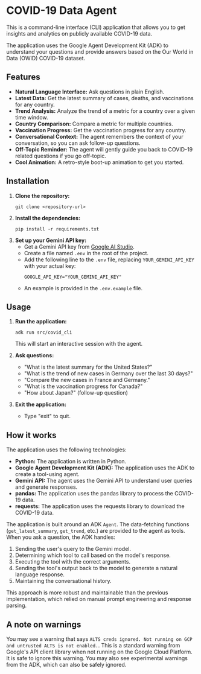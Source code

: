 # COVID-19 Data Agent

This is a command-line interface (CLI) application that allows you to get insights and analytics on publicly available COVID-19 data.

The application uses the Google Agent Development Kit (ADK) to understand your questions and provide answers based on the Our World in Data (OWID) COVID-19 dataset.

## Features

- **Natural Language Interface:** Ask questions in plain English.
- **Latest Data:** Get the latest summary of cases, deaths, and vaccinations for any country.
- **Trend Analysis:** Analyze the trend of a metric for a country over a given time window.
- **Country Comparison:** Compare a metric for multiple countries.
- **Vaccination Progress:** Get the vaccination progress for any country.
- **Conversational Context:** The agent remembers the context of your conversation, so you can ask follow-up questions.
- **Off-Topic Reminder:** The agent will gently guide you back to COVID-19 related questions if you go off-topic.
- **Cool Animation:** A retro-style boot-up animation to get you started.

## Installation

1.  **Clone the repository:**
    ```
    git clone <repository-url>
    ```
2.  **Install the dependencies:**
    ```
    pip install -r requirements.txt
    ```
3.  **Set up your Gemini API key:**
    - Get a Gemini API key from [Google AI Studio](https://aistudio.google.com/apikey).
    - Create a file named `.env` in the root of the project.
    - Add the following line to the `.env` file, replacing `YOUR_GEMINI_API_KEY` with your actual key:
      ```
      GOOGLE_API_KEY="YOUR_GEMINI_API_KEY"
      ```
    - An example is provided in the `.env.example` file.

## Usage

1.  **Run the application:**
    ```
    adk run src/covid_cli
    ```
    This will start an interactive session with the agent.

2.  **Ask questions:**
    - "What is the latest summary for the United States?"
    - "What is the trend of new cases in Germany over the last 30 days?"
    - "Compare the new cases in France and Germany."
    - "What is the vaccination progress for Canada?"
    - "How about Japan?" (follow-up question)

3.  **Exit the application:**
    - Type "exit" to quit.

## How it works

The application uses the following technologies:
- **Python:** The application is written in Python.
- **Google Agent Development Kit (ADK):** The application uses the ADK to create a tool-using agent.
- **Gemini API:** The agent uses the Gemini API to understand user queries and generate responses.
- **pandas:** The application uses the pandas library to process the COVID-19 data.
- **requests:** The application uses the requests library to download the COVID-19 data.

The application is built around an ADK `Agent`. The data-fetching functions (`get_latest_summary`, `get_trend`, etc.) are provided to the agent as tools. When you ask a question, the ADK handles:
1.  Sending the user's query to the Gemini model.
2.  Determining which tool to call based on the model's response.
3.  Executing the tool with the correct arguments.
4.  Sending the tool's output back to the model to generate a natural language response.
5.  Maintaining the conversational history.

This approach is more robust and maintainable than the previous implementation, which relied on manual prompt engineering and response parsing.

## A note on warnings

You may see a warning that says `ALTS creds ignored. Not running on GCP and untrusted ALTS is not enabled.`. This is a standard warning from Google's API client library when not running on the Google Cloud Platform. It is safe to ignore this warning. You may also see experimental warnings from the ADK, which can also be safely ignored.
